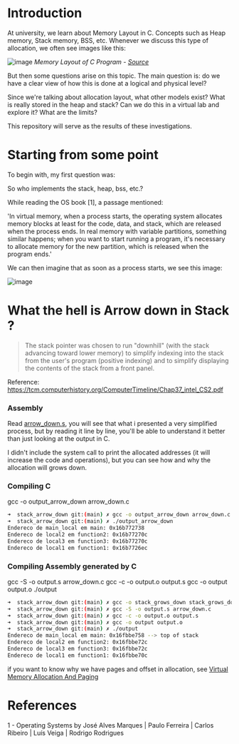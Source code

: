 # Introduction

At university, we learn about Memory Layout in C. Concepts such as Heap memory, Stack memory, BSS, etc. Whenever we discuss this type of allocation, we often see images like this:

![image](https://github.com/user-attachments/assets/0896ebb9-fc80-408b-b749-837ef9cc73ff)
*Memory Layout of C Program - [Source](https://www.hackerearth.com/practice/notes/memory-layout-of-c-program)*

But then some questions arise on this topic. The main question is: do we have a clear view of how this is done at a logical and physical level?

Since we're talking about allocation layout, what other models exist? What is really stored in the heap and stack? Can we do this in a virtual lab and explore it? What are the limits?

This repository will serve as the results of these investigations.

# Starting from some point

To begin with, my first question was:

So who implements the stack, heap, bss, etc.?

While reading the OS book [1], a passage mentioned:

'In virtual memory, when a process starts, the operating system allocates memory blocks at least for the code, data, and stack, which are released when the process ends. In real memory with variable partitions, something similar happens; when you want to start running a program, it's necessary to allocate memory for the new partition, which is released when the program ends.'

We can then imagine that as soon as a process starts, we see this image:

![image](https://github.com/user-attachments/assets/ebab1e1d-94c2-4f4e-a6ef-0ecb3795cc4d)

# What the hell is Arrow down in Stack ?

> The stack pointer was chosen to run "downhill" (with the stack advancing toward lower memory) to simplify indexing into the stack from the user's program (positive indexing) and to simplify displaying the contents of the stack from a front panel.

Reference: https://tcm.computerhistory.org/ComputerTimeline/Chap37_intel_CS2.pdf

### Assembly

Read [arrow_down.s](./stack_arrow_down/arrow_down.s), you will see that what i presented a very simplified process, but by reading it line by line, you'll be able to understand it better than just looking at the output in C. 

I didn't include the system call to print the allocated addresses (it will increase the code and operations), but you can see how and why the allocation will grows down.

### Compiling C

gcc -o output_arrow_down arrow_down.c


```bash
➜  stack_arrow_down git:(main) ✗ gcc -o output_arrow_down arrow_down.c
➜  stack_arrow_down git:(main) ✗ ./output_arrow_down 
Endereco de main_local em main: 0x16b772738
Endereco de local2 em function2: 0x16b77270c
Endereco de local3 em function3: 0x16b77270c
Endereco de local1 em function1: 0x16b7726ec
```

### Compiling Assembly generated by C 

gcc -S -o output.s arrow_down.c
gcc -c -o output.o output.s
gcc -o output output.o
./output

```bash
➜  stack_arrow_down git:(main) ✗ gcc -o stack_grows_down stack_grows_down.c
➜  stack_arrow_down git:(main) ✗ gcc -S -o output.s arrow_down.c
➜  stack_arrow_down git:(main) ✗ gcc -c -o output.o output.s
➜  stack_arrow_down git:(main) ✗ gcc -o output output.o
➜  stack_arrow_down git:(main) ✗ ./output
Endereco de main_local em main: 0x16fbbe758 --> top of stack
Endereco de local2 em function2: 0x16fbbe72c
Endereco de local3 em function3: 0x16fbbe72c
Endereco de local1 em function1: 0x16fbbe70c
```

if you want to know why we have pages and offset in allocation, see [Virtual Memory Allocation And Paging](https://ftp.gnu.org/old-gnu/Manuals/glibc-2.2.3/html_chapter/libc_3.html)


# References

1 - Operating Systems by José Alves Marques | Paulo Ferreira | Carlos Ribeiro | Luís Veiga | Rodrigo Rodrigues
